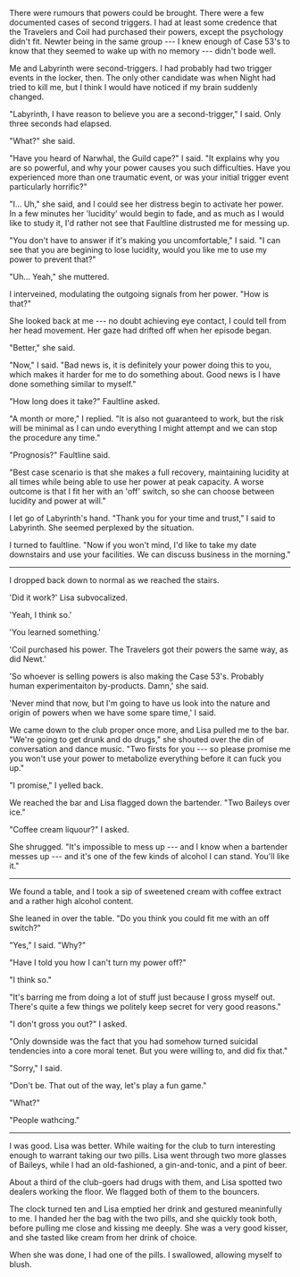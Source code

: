 There were rumours that powers could be brought. There were a few documented cases of second triggers. I had
at least some credence that the Travelers and Coil had purchased their powers, except the psychology didn't
fit. Newter being in the same group --- I knew enough of Case 53's to know that they seemed to wake up
with no memory --- didn't bode well.

Me and Labyrinth were second-triggers. I had probably had two trigger events in the locker, then.
The only other candidate was when Night had tried to kill me, but I think I would have noticed if my brain suddenly changed.

"Labyrinth, I have reason to believe you are a second-trigger," I said. Only three seconds had elapsed.

"What?" she said.

"Have you heard of Narwhal, the Guild cape?" I said. "It explains why you are so powerful, and why your
power causes you such difficulties. Have you experienced more than one traumatic event, or was your initial
trigger event particularly horrific?"

"I... Uh," she said, and I could see her distress begin to activate her power. In a few minutes her
'lucidity' would begin to fade, and as much as I would like to study it, I'd rather not see that Faultline
distrusted me for messing up.

"You don't have to answer if it's making you uncomfortable," I said. "I can see that you are begining to lose
lucidity, would you like me to use my power to prevent that?"

"Uh... Yeah," she muttered.

I interveined, modulating the outgoing signals from her power. "How is that?"

She looked back at me --- no doubt achieving eye contact, I could tell from her head movement. Her gaze
had drifted off when her episode began.

"Better," she said.

"Now," I said. "Bad news is, it is definitely your power doing this to you, which makes it harder for
me to do something about. Good news is I have done something similar to myself."

"How long does it take?" Faultline asked.

"A month or more," I replied. "It is also not guaranteed to work, but the risk will be minimal as I
can undo everything I might attempt and we can stop the procedure any time."

"Prognosis?" Faultline said.

"Best case scenario is that she makes a full recovery,
maintaining lucidity at all times while being able to use her power at peak capacity. A worse outcome
is that I fit her with an 'off' switch, so she can choose between lucidity and power at will."

I let go of Labyrinth's hand. "Thank you for your time and trust," I said to Labyrinth. She seemed
perplexed by the situation.

I turned to faultline. "Now if you won't mind, I'd like to take my date downstairs and use your facilities.
We can discuss business in the morning."

----

I dropped back down to normal as we reached the stairs.

'Did it work?' Lisa subvocalized.

'Yeah, I think so.'

'You learned something.'

'Coil purchased his power. The Travelers got their powers the same way, as did Newt.'

'So whoever is selling powers is also making the Case 53's. Probably human experimentaiton by-products.
Damn,' she said.

'Never mind that now, but I'm going to have us look into the nature and origin of powers when we
have some spare time,' I said.

We came down to the club proper once more, and Lisa pulled me to the bar. "We're going to get drunk
and do drugs," she shouted over the din of conversation and dance music. "Two firsts for you
--- so please promise me you won't use your power to metabolize everything before it can fuck you up."

"I promise," I yelled back.

We reached the bar and Lisa flagged down the bartender. "Two Baileys over ice."

"Coffee cream liquour?" I asked.

She shrugged. "It's impossible to mess up --- and I know when a bartender messes up --- and
it's one of the few kinds of alcohol I can stand. You'll like it."

----

We found a table, and I took a sip of sweetened cream with coffee extract and a rather
high alcohol content.

She leaned in over the table. "Do you think you could fit me with an off switch?"

"Yes," I said. "Why?"

"Have I told you how I can't turn my power off?"

"I think so."

"It's barring me from doing a lot of stuff just because I gross myself out. There's quite a
few things we politely keep secret for very good reasons."

"I don't gross you out?" I asked.

"Only downside was the fact that you had somehow turned suicidal tendencies into a core
moral tenet. But you were willing to, and did fix that."

"Sorry," I said.

"Don't be. That out of the way, let's play a fun game."

"What?"

"People wathcing."

----

I was good. Lisa was better. While waiting for the club to turn interesting enough to warrant
taking our two pills. Lisa went through two more glasses of Baileys, while I had an old-fashioned,
a gin-and-tonic, and a pint of beer.

About a third of the club-goers had drugs with them, and Lisa spotted two dealers working the floor.
We flagged both of them to the bouncers.

The clock turned ten and Lisa emptied her drink and gestured meaninfully to me.
I handed her the bag with the two pills, and she quickly took both, before pulling me close and kissing
me deeply. She was a very good kisser, and she tasted like cream from her drink of choice.

When she was done, I had one of the pills. I swallowed, allowing myself to blush.
